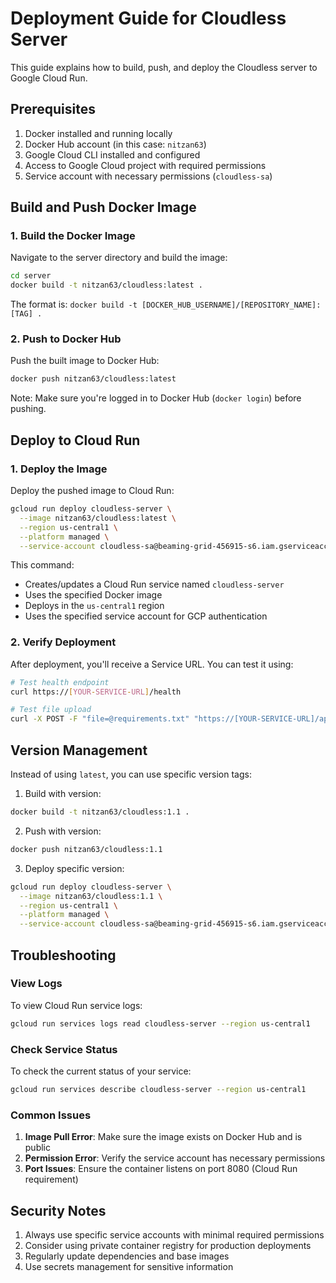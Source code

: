 # Deployment Guide for Cloudless Server

This guide explains how to build, push, and deploy the Cloudless server to Google Cloud Run.

## Prerequisites

1. Docker installed and running locally
2. Docker Hub account (in this case: `nitzan63`)
3. Google Cloud CLI installed and configured
4. Access to Google Cloud project with required permissions
5. Service account with necessary permissions (`cloudless-sa`)

## Build and Push Docker Image

### 1. Build the Docker Image
Navigate to the server directory and build the image:
```bash
cd server
docker build -t nitzan63/cloudless:latest .
```

The format is: `docker build -t [DOCKER_HUB_USERNAME]/[REPOSITORY_NAME]:[TAG] .`

### 2. Push to Docker Hub
Push the built image to Docker Hub:
```bash
docker push nitzan63/cloudless:latest
```

Note: Make sure you're logged in to Docker Hub (`docker login`) before pushing.

## Deploy to Cloud Run

### 1. Deploy the Image
Deploy the pushed image to Cloud Run:
```bash
gcloud run deploy cloudless-server \
  --image nitzan63/cloudless:latest \
  --region us-central1 \
  --platform managed \
  --service-account cloudless-sa@beaming-grid-456915-s6.iam.gserviceaccount.com
```

This command:
- Creates/updates a Cloud Run service named `cloudless-server`
- Uses the specified Docker image
- Deploys in the `us-central1` region
- Uses the specified service account for GCP authentication

### 2. Verify Deployment
After deployment, you'll receive a Service URL. You can test it using:
```bash
# Test health endpoint
curl https://[YOUR-SERVICE-URL]/health

# Test file upload
curl -X POST -F "file=@requirements.txt" "https://[YOUR-SERVICE-URL]/api/upload"
```

## Version Management

Instead of using `latest`, you can use specific version tags:

1. Build with version:
```bash
docker build -t nitzan63/cloudless:1.1 .
```

2. Push with version:
```bash
docker push nitzan63/cloudless:1.1
```

3. Deploy specific version:
```bash
gcloud run deploy cloudless-server \
  --image nitzan63/cloudless:1.1 \
  --region us-central1 \
  --platform managed \
  --service-account cloudless-sa@beaming-grid-456915-s6.iam.gserviceaccount.com
```

## Troubleshooting

### View Logs
To view Cloud Run service logs:
```bash
gcloud run services logs read cloudless-server --region us-central1
```

### Check Service Status
To check the current status of your service:
```bash
gcloud run services describe cloudless-server --region us-central1
```

### Common Issues
1. **Image Pull Error**: Make sure the image exists on Docker Hub and is public
2. **Permission Error**: Verify the service account has necessary permissions
3. **Port Issues**: Ensure the container listens on port 8080 (Cloud Run requirement)

## Security Notes

1. Always use specific service accounts with minimal required permissions
2. Consider using private container registry for production deployments
3. Regularly update dependencies and base images
4. Use secrets management for sensitive information 